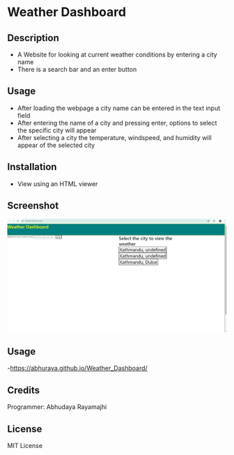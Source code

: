 # Weather Dashboard

## Description

- A Website for looking at current weather conditions by entering a city name
- There is a search bar and an enter button

## Usage
- After loading the webpage a city name can be entered in the text input field
- After entering the name of a city and pressing enter, options to select the specific city will appear
- After selecting a city the temperature, windspeed, and humidity will appear of the selected city 

## Installation
-   View using an HTML viewer

## Screenshot
![Weather_App Home Page](Assets/Weather_Dashboard.png)
## Usage
-https://abhuraya.github.io/Weather_Dashboard/

## Credits

Programmer: Abhudaya Rayamajhi

## License

MIT License
